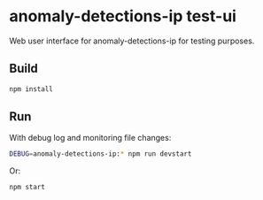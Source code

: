 # anomaly-detections-ip test-ui

Web user interface for anomaly-detections-ip for testing purposes.

## Build

```sh
npm install
```

## Run

With debug log and monitoring file changes:

```sh
DEBUG=anomaly-detections-ip:* npm run devstart
```

Or:

```sh
npm start
```
